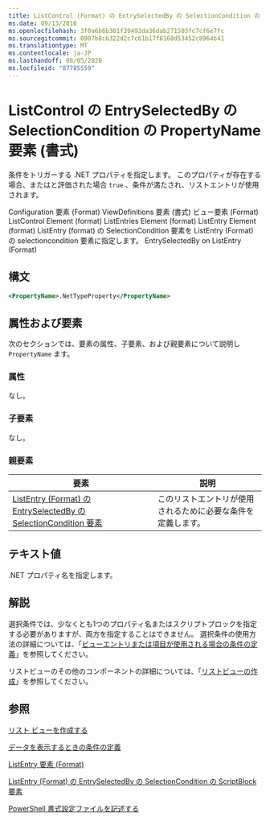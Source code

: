```yaml
---
title: ListControl (Format) の EntrySelectedBy の SelectionCondition の PropertyName 要素Microsoft Docs
ms.date: 09/13/2016
ms.openlocfilehash: 3f0a6b6b381f39492da36dab271503fc7cf6e7fc
ms.sourcegitcommit: 0907b8c6322d2c7c61b17f8168d53452c8964b41
ms.translationtype: MT
ms.contentlocale: ja-JP
ms.lasthandoff: 08/05/2020
ms.locfileid: "87785559"
---
```

# <a name="propertyname-element-for-selectioncondition-for-entryselectedby-for-listcontrol-format"></a>ListControl の EntrySelectedBy の SelectionCondition の PropertyName 要素 (書式)

条件をトリガーする .NET プロパティを指定します。 このプロパティが存在する場合、またはと評価された場合 `true` 、条件が満たされ、リストエントリが使用されます。

Configuration 要素 (Format) ViewDefinitions 要素 (書式) ビュー要素 (Format) ListControl Element (format) ListEntries Element (format) ListEntry Element (format) ListEntry (format) の SelectionCondition 要素を ListEntry (Format) の selectioncondition 要素に指定します。 EntrySelectedBy on ListEntry (Format)

## <a name="syntax"></a>構文

```xml
<PropertyName>.NetTypeProperty</PropertyName>
```

## <a name="attributes-and-elements"></a>属性および要素

次のセクションでは、要素の属性、子要素、および親要素について説明し `PropertyName` ます。

### <a name="attributes"></a>属性

なし。

### <a name="child-elements"></a>子要素

なし。

### <a name="parent-elements"></a>親要素

|要素|説明|
|-------------|-----------------|
|[ListEntry (Format) の EntrySelectedBy の SelectionCondition 要素](./selectioncondition-element-for-entryselectedby-for-listcontrol-format.md)|このリストエントリが使用されるために必要な条件を定義します。|

## <a name="text-value"></a>テキスト値

.NET プロパティ名を指定します。

## <a name="remarks"></a>解説

選択条件では、少なくとも1つのプロパティ名またはスクリプトブロックを指定する必要がありますが、両方を指定することはできません。 選択条件の使用方法の詳細については、「[ビューエントリまたは項目が使用される場合の条件の定義](./defining-conditions-for-displaying-data.md)」を参照してください。

リストビューのその他のコンポーネントの詳細については、「[リストビューの作成](./creating-a-list-view.md)」を参照してください。

## <a name="see-also"></a>参照

[リスト ビューを作成する](./creating-a-list-view.md)

[データを表示するときの条件の定義](./defining-conditions-for-displaying-data.md)

[ListEntry 要素 (Format)](./listentry-element-for-listcontrol-format.md)

[ListEntry (Format) の EntrySelectedBy の SelectionCondition の ScriptBlock 要素](./scriptblock-element-for-selectioncondition-for-entryselectedby-for-listcontrol-format.md)

[PowerShell 書式設定ファイルを記述する](./writing-a-powershell-formatting-file.md)
